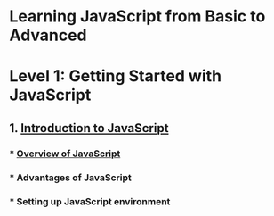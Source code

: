 # Learning JavaScript from Basic to Advanced
# Level 1: Getting Started with JavaScript
## 1.	[Introduction to JavaScript](https://github.com/kashifumar/javascript101/tree/main/level_01_getting_started_with_javascript)
### * [Overview of JavaScript](https://github.com/kashifumar/javascript101/tree/main/level_01_getting_started_with_javascript/step01_introduction_to_java_script/01_overview_of_javascript)
### * Advantages of JavaScript
### * Setting up JavaScript environment
